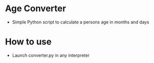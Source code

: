 # Age Converter
- Simple Python script to calculate a persons age in months and days
# How to use
- Launch converter.py in any interpreter
